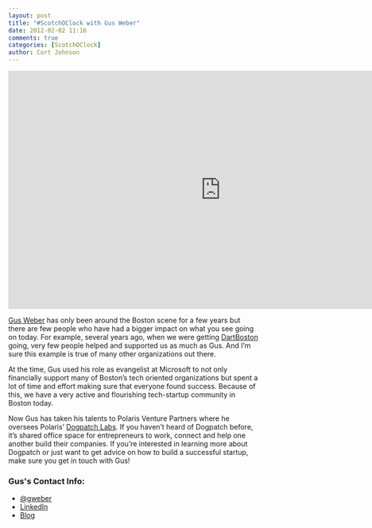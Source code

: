 ```yaml
---
layout: post
title: "#ScotchOClock with Gus Weber"
date: 2012-02-02 11:16
comments: true
categories: [ScotchOClock]
author: Cort Johnson
---
```

<iframe width="853" height="480" src="http://www.youtube.com/embed/HVpbCje0Vv8" frameborder="0" allowfullscreen></iframe>

[Gus Weber](http://twitter.com/gweber) has only been around the Boston scene for a few years but there are few people who have had a bigger impact on what you see going on today.  For example, several years ago, when we were getting [DartBoston](http://dartboston.com) going, very few people helped and supported us as much as Gus.  And I’m sure this example is true of many other organizations out there.

At the time, Gus used his role as evangelist at Microsoft to not only financially support many of Boston’s tech oriented organizations but spent a lot of time and effort making sure that everyone found success.  Because of this, we have a very active and flourishing tech-startup community in Boston today.

Now Gus has taken his talents to Polaris Venture Partners where he oversees Polaris’ [Dogpatch Labs](http://dogpatchlabs.com/).  If you haven’t heard of Dogpatch before, it’s shared office space for entrepreneurs to work, connect and help one another build their companies.  If you’re interested in learning more about Dogpatch or just want to get advice on how to build a successful startup, make sure you get in touch with Gus!

### Gus's Contact Info:

* [@gweber](http://twitter.com/gweber)
* [LinkedIn](http://www.linkedin.com/pub/gus-weber/1/163/374)
* [Blog](http://gusweber.wordpress.com/)